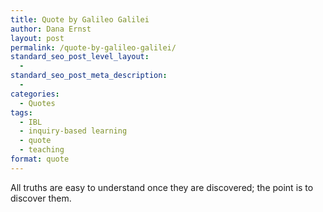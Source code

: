```yaml
---
title: Quote by Galileo Galilei
author: Dana Ernst
layout: post
permalink: /quote-by-galileo-galilei/
standard_seo_post_level_layout:
  - 
standard_seo_post_meta_description:
  - 
categories:
  - Quotes
tags:
  - IBL
  - inquiry-based learning
  - quote
  - teaching
format: quote
---
```

All truths are easy to understand once they are discovered; the point is to discover them.